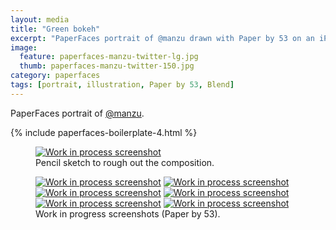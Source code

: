 ```yaml
---
layout: media
title: "Green bokeh"
excerpt: "PaperFaces portrait of @manzu drawn with Paper by 53 on an iPad."
image: 
  feature: paperfaces-manzu-twitter-lg.jpg
  thumb: paperfaces-manzu-twitter-150.jpg
category: paperfaces
tags: [portrait, illustration, Paper by 53, Blend]
---
```


PaperFaces portrait of [@manzu](http://twitter.com/manzu).

{% include paperfaces-boilerplate-4.html %}

<figure>
	<a href="{{ site.url }}/images/paperfaces-manzu-process-1-lg.jpg"><img src="{{ site.url }}/images/paperfaces-manzu-process-1-750.jpg" alt="Work in process screenshot"></a>
	<figcaption>Pencil sketch to rough out the composition.</figcaption>
</figure>

<figure class="half">
	<a href="{{ site.url }}/images/paperfaces-manzu-process-2-lg.jpg"><img src="{{ site.url }}/images/paperfaces-manzu-process-2-600.jpg" alt="Work in process screenshot"></a>
	<a href="{{ site.url }}/images/paperfaces-manzu-process-3-lg.jpg"><img src="{{ site.url }}/images/paperfaces-manzu-process-3-600.jpg" alt="Work in process screenshot"></a>
	<a href="{{ site.url }}/images/paperfaces-manzu-process-4-lg.jpg"><img src="{{ site.url }}/images/paperfaces-manzu-process-4-600.jpg" alt="Work in process screenshot"></a>
	<a href="{{ site.url }}/images/paperfaces-manzu-process-5-lg.jpg"><img src="{{ site.url }}/images/paperfaces-manzu-process-5-600.jpg" alt="Work in process screenshot"></a>
	<a href="{{ site.url }}/images/paperfaces-manzu-process-6-lg.jpg"><img src="{{ site.url }}/images/paperfaces-manzu-process-6-600.jpg" alt="Work in process screenshot"></a>
	<a href="{{ site.url }}/images/paperfaces-manzu-process-7-lg.jpg"><img src="{{ site.url }}/images/paperfaces-manzu-process-7-600.jpg" alt="Work in process screenshot"></a>
	<figcaption>Work in progress screenshots (Paper by 53).</figcaption>
</figure>